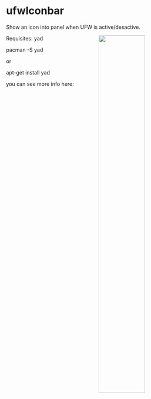 # ufwIconbar
Show an icon into panel when UFW is active/desactive.
    
<img align="right" width="50%" src="ufw_icon_screenshot.jpg">

Requisites:  yad

  pacman -S yad
     
  or
  
  apt-get install yad    

you can see more info here: 
